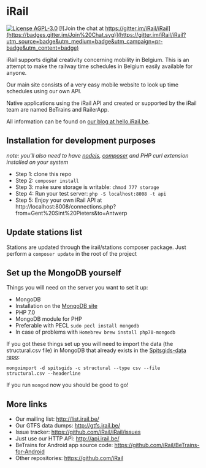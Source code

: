 # iRail

[![License AGPL-3.0](https://img.shields.io/badge/license-AGPL--3.0-brightgreen.svg)](http://www.gnu.org/licenses/agpl-3.0.html) [![Join the chat at https://gitter.im/iRail/iRail](https://badges.gitter.im/Join%20Chat.svg)](https://gitter.im/iRail/iRail?utm_source=badge&utm_medium=badge&utm_campaign=pr-badge&utm_content=badge)

iRail supports digital creativity concerning mobility in Belgium. This is an attempt to make the railway time schedules in Belgium easily available for anyone. 

Our main site consists of a very easy mobile website to look up time schedules using our own API.

Native applications using the iRail API and created or supported by the iRail team are named BeTrains and RailerApp.

All information can be found on [our blog at hello.iRail.be](http://hello.irail.be/).

## Installation for development purposes ##

_note: you'll also need to have [nodejs](https://nodejs.org), [composer](http://getcomposer.org) and PHP curl extension installed on your system_

 * Step 1: clone this repo
 * Step 2: `composer install`
 * Step 3: make sure storage is writable: `chmod 777 storage`
 * Step 4: Run your test server: `php -S localhost:8008 -t api`
 * Step 5: Enjoy your own iRail API at http://localhost:8008/connections.php?from=Gent%20Sint%20Pieters&to=Antwerp

## Update stations list ##

Stations are updated through the irail/stations composer package. Just perform a `composer update` in the root of the project

## Set up the MongoDB yourself ##

Things you will need on the server you want to set it up:

 * MongoDB
  * Installation on the [MongoDB site](https://www.mongodb.com/download-center?jmp=nav#community)
 * PHP 7.0
 * MongoDB module for PHP
  * Preferable with PECL `sudo pecl install mongodb`
  * In case of problems with `Homebrew brew install php70-mongodb`

If you got these things set up you will need to import the data (the structural.csv file) in MongoDB that already exists in the [Spitsgids-data repo](https://github.com/osoc16/Spitsgids-data):

```
mongoimport -d spitsgids -c structural --type csv --file structural.csv --headerline
```

If you run `mongod` now you should be good to go!

## More links ##

 * Our mailing list: http://list.irail.be/
 * Our GTFS data dumps: http://gtfs.irail.be/
 * Issue tracker: https://github.com/iRail/iRail/issues
 * Just use our HTTP API: http://api.irail.be/
 * BeTrains for Android app source code: https://github.com/iRail/BeTrains-for-Android
 * Other repositories: https://github.com/iRail
